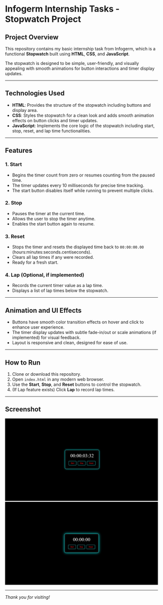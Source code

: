 # Infogerm Internship Tasks - Stopwatch Project

## Project Overview

This repository contains my basic internship task from Infogerm, which is a functional **Stopwatch** built using **HTML**, **CSS**, and **JavaScript**.

The stopwatch is designed to be simple, user-friendly, and visually appealing with smooth animations for button interactions and timer display updates.

---

## Technologies Used

- **HTML**: Provides the structure of the stopwatch including buttons and display area.
- **CSS**: Styles the stopwatch for a clean look and adds smooth animation effects on button clicks and timer updates.
- **JavaScript**: Implements the core logic of the stopwatch including start, stop, reset, and lap time functionalities.

---

## Features

### 1. Start

- Begins the timer count from zero or resumes counting from the paused time.
- The timer updates every 10 milliseconds for precise time tracking.
- The start button disables itself while running to prevent multiple clicks.

### 2. Stop

- Pauses the timer at the current time.
- Allows the user to stop the timer anytime.
- Enables the start button again to resume.

### 3. Reset

- Stops the timer and resets the displayed time back to `00:00:00.00` (hours:minutes:seconds.centiseconds).
- Clears all lap times if any were recorded.
- Ready for a fresh start.

### 4. Lap (Optional, if implemented)

- Records the current timer value as a lap time.
- Displays a list of lap times below the stopwatch.

---

## Animation and UI Effects

- Buttons have smooth color transition effects on hover and click to enhance user experience.
- The timer display updates with subtle fade-in/out or scale animations (if implemented) for visual feedback.
- Layout is responsive and clean, designed for ease of use.

---

## How to Run

1. Clone or download this repository.
2. Open `index.html` in any modern web browser.
3. Use the **Start**, **Stop**, and **Reset** buttons to control the stopwatch.
4. (If Lap feature exists) Click **Lap** to record lap times.

---

## Screenshot

![Stopwatch running](images/screenshot1.jpg)
![Stopwatch running](images/screenshot2.jpg)


---

_Thank you for visiting!_
